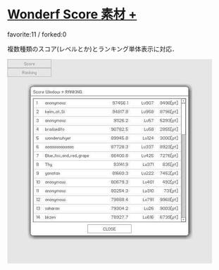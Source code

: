 # [Wonderf Score 素材 +](http://wonderfl.net/c/hxAb)

favorite:11 / forked:0

複数種類のスコア(レベルとか)とランキング単体表示に対応．

![thumbnail](./thumbnail.jpg)